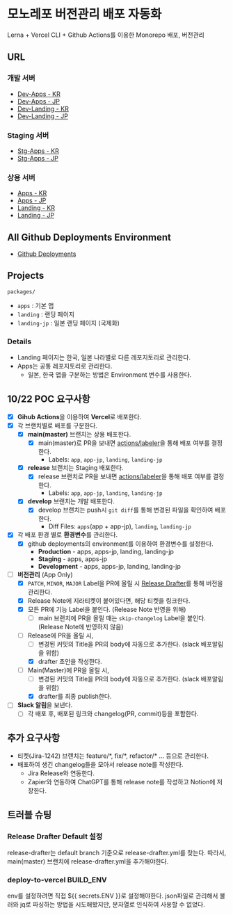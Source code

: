 # 모노레포 버전관리 배포 자동화

Lerna + Vercel CLI + Github Actions를 이용한 Monorepo 배포, 버전관리

## URL

### 개발 서버

- [Dev-Apps - KR](https://dev-monorepo-version-control-apps.vercel.app/)
- [Dev-Apps - JP](https://dev-monorepo-version-control-apps-jp.vercel.app/)
- [Dev-Landing - KR](https://dev-monorepo-version-control-landing.vercel.app/)
- [Dev-Landing - JP](https://dev-monorepo-version-control-landing-jp.vercel.app/)

### Staging 서버

- [Stg-Apps - KR](https://stg-monorepo-version-control-apps.vercel.app/)
- [Stg-Apps - JP](https://stg-monorepo-version-control-apps-jp.vercel.app/)

### 상용 서버

- [Apps - KR](https://monorepo-version-control-apps.vercel.app/)
- [Apps - JP](https://monorepo-version-control-apps-jp.vercel.app/)
- [Landing - KR](https://monorepo-version-control-landing.vercel.app/)
- [Landing - JP](https://monorepo-version-control-landing-jp.vercel.app/)

## All Github Deployments Environment

- [Github Deployments](https://github.com/Raoun4136/monorepo-version-control/deployments)

## Projects

`packages/`

- `apps` : 기본 앱
- `landing` : 랜딩 페이지
- `landing-jp` : 일본 랜딩 페이지 (국제화)

### Details

- Landing 페이지는 한국, 일본 나라별로 다른 레포지토리로 관리한다.
- Apps는 공통 레포지토리로 관리한다.
  - 일본, 한국 앱을 구분하는 방법은 Environment 변수를 사용한다.

## 10/22 POC 요구사항

- [x] **Gihub Actions**을 이용하여 **Vercel**로 배포한다.
- [x] 각 브랜치별로 배포를 구분한다.
  - [x] **main(master)** 브랜치는 상용 배포한다.
    - [x] main(master)로 PR을 보내면 [actions/labeler](https://github.com/actions/labeler)을 통해 배포 여부를 결정한다.
      - Labels: `app`, `app-jp`, `landing`, `landing-jp`
  - [x] **release** 브랜치는 Staging 배포한다.
    - [x] release 브랜치로 PR을 보내면 [actions/labeler](https://github.com/actions/labeler)을 통해 배포 여부를 결정한다.
      - Labels: `app`, `app-jp`, `landing`, `landing-jp`
  - [x] **develop** 브랜치는 개발 배포한다.
    - [x] develop 브랜치는 push시 `git diff`를 통해 변경된 파일을 확인하여 배포한다.
      - Diff Files: `apps`(app + app-jp), `landing`, `landing-jp`
- [x] 각 배포 환경 별로 **환경변수**를 관리한다.
  - [x] github deployments의 environment를 이용하여 환경변수를 설정한다.
    - **Production** - apps, apps-jp, landing, landing-jp
    - **Staging** - apps, apps-jp
    - **Development** - apps, apps-jp, landing, landing-jp
- [ ] **버전관리** (App Only)
  - [x] `PATCH`, `MINOR`, `MAJOR` Label을 PR에 올릴 시 [Release Drafter](https://github.com/marketplace/actions/release-drafter)를 통해 버전을 관리한다.
  - [x] Release Note에 지라티켓이 붙어있다면, 해당 티켓을 링크한다.
  - [x] 모든 PR에 기능 Label을 붙인다. (Release Note 반영을 위해)
    - [ ] main 브랜치에 PR을 올릴 때는 `skip-changelog` Label을 붙인다. (Release Note에 반영하지 않음)
  - [ ] Release에 PR을 올릴 시,
    - [ ] 변경된 커밋의 Title을 PR의 body에 자동으로 추가한다. (slack 배포알림을 위함)
    - [x] drafter 초안을 작성한다.
  - [ ] Main(Master)에 PR을 올릴 시,
    - [ ] 변경된 커밋의 Title을 PR의 body에 자동으로 추가한다. (slack 배포알림을 위함)
    - [x] drafter를 최종 publish한다.
- [ ] **Slack 알림**을 보낸다.
  - [ ] 각 배포 후, 배포된 링크와 changelog(PR, commit)등을 포함한다.

## 추가 요구사항

- 티켓(Jira-1242) 브랜치는 feature/\*, fix/\*, refactor/\* ... 등으로 관리한다.
- 배포하여 생긴 changelog들을 모아서 release note를 작성한다.
  - Jira Release와 연동한다.
  - Zapier와 연동하여 ChatGPT를 통해 release note를 작성하고 Notion에 저장한다.

## 트러블 슈팅

### Release Drafter Default 설정

release-drafter는 default branch 기준으로 release-drafter.yml를 찾는다.
따라서, main(master) 브랜치에 release-drafter.yml을 추가해야한다.

### deploy-to-vercel BUILD_ENV

env를 설정하려면 직접 ${{ secrets.ENV }}로 설정해야한다.
json파일로 관리해서 불러와 jq로 파싱하는 방법을 시도해봤지만, 문자열로 인식하여 사용할 수 없었다.
